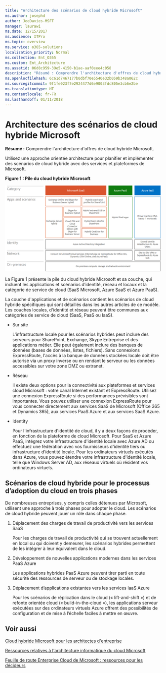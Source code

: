 ```yaml
---
title: "Architecture des scénarios de cloud hybride Microsoft"
ms.author: josephd
author: JoeDavies-MSFT
manager: laurawi
ms.date: 12/15/2017
ms.audience: ITPro
ms.topic: overview
ms.service: o365-solutions
localization_priority: Normal
ms.collection: Ent_O365
ms.custom: Ent_Architecture
ms.assetid: 06d8c959-39e5-4150-b1ae-aaf0eee4c058
description: "Résumé : Comprendre l'architecture d'offres de cloud hybride Microsoft."
ms.openlocfilehash: 6c61d7467177b0dbf70e5540e32b059b348a062c
ms.sourcegitcommit: 9f1fe023f7e2924477d6e9003fdc805e3cb6e2be
ms.translationtype: HT
ms.contentlocale: fr-FR
ms.lasthandoff: 01/11/2018
---
```

# <a name="architecture-of-microsoft-hybrid-cloud-scenarios"></a>Architecture des scénarios de cloud hybride Microsoft

 **Résumé :** Comprendre l'architecture d'offres de cloud hybride Microsoft.
  
Utilisez une approche orientée architecture pour planifier et implémenter des scénarios de cloud hybride avec des services et plateformes de Microsoft.
  
**Figure 1 : Pile du cloud hybride Microsoft**

![Pile du cloud hybride Microsoft](images/Hybrid_Poster/Hybrid_Cloud_Stack.png)
  
La Figure 1 présente la pile du cloud hybride Microsoft et sa couche, qui incluent les applications et scénarios d’identité, réseau et locaux et la catégorie de service de cloud (SaaS Microsoft, Azure SaaS et Azure PaaS).
  
La couche d'applications et de scénarios contient les scénarios de cloud hybride spécifiques qui sont détaillés dans les autres articles de ce modèle. Les couches locales, d'identité et réseau peuvent être communes aux catégories de service de cloud (SaaS, PaaS ou IaaS).
  
- Sur site
    
    L'infrastructure locale pour les scénarios hybrides peut inclure des serveurs pour SharePoint, Exchange, Skype Entreprise et des applications métier. Elle peut également inclure des banques de données (bases de données, listes, fichiers). Sans connexions ExpressRoute, l'accès à la banque de données stockées locale doit être autorisé via un proxy inverse ou en rendant le serveur ou les données accessibles sur votre zone DMZ ou extranet.
    
- Réseau
    
    Il existe deux options pour la connectivité aux plateformes et services cloud Microsoft : votre canal Internet existant et ExpressRoute. Utilisez une connexion ExpressRoute si des performances prévisibles sont importantes. Vous pouvez utiliser une connexion ExpressRoute pour vous connecter directement aux services SaaS de Microsoft (Office 365 et Dynamics 365), aux services PaaS Azure et aux services SaaS Azure.
    
- Identity
    
    Pour l'infrastructure d'identité de cloud, il y a deux façons de procéder, en fonction de la plateforme de cloud Microsoft. Pour SaaS et Azure PaaS, intégrez votre infrastructure d'identité locale avec Azure AD ou effectuez une fédération avec vos fournisseurs d'identité tiers ou infrastructure d'identité locale. Pour les ordinateurs virtuels exécutés dans Azure, vous pouvez étendre votre infrastructure d'identité locale, telle que Windows Server AD, aux réseaux virtuels où résident vos ordinateurs virtuels.
    
## <a name="hybrid-cloud-scenarios-for-the-three-phase-cloud-adoption-process"></a>Scénarios de cloud hybride pour le processus d’adoption du cloud en trois phases

De nombreuses entreprises, y compris celles détenues par Microsoft, utilisent une approche à trois phases pour adopter le cloud. Les scénarios de cloud hybride peuvent jouer un rôle dans chaque phase.
  
1. Déplacement des charges de travail de productivité vers les services SaaS
    
    Pour les charges de travail de productivité qui se trouvent actuellement en local ou qui doivent y demeurer, les scénarios hybrides permettent de les intégrer à leur équivalent dans le cloud.
    
2. Développement de nouvelles applications modernes dans les services PaaS Azure
    
    Les applications hybrides PaaS Azure peuvent tirer parti en toute sécurité des ressources de serveur ou de stockage locales.
    
3. Déplacement d’applications existantes vers les services IaaS Azure
    
    Pour les scénarios de réplication dans le cloud (« lift-and-shift ») et de refonte orientée cloud (« build-in-the-cloud »), les applications serveur exécutées sur des ordinateurs virtuels Azure offrent des possibilités de configuration et de mise à l’échelle faciles à mettre en œuvre.
    
## <a name="see-also"></a>Voir aussi

[Cloud hybride Microsoft pour les architectes d'entreprise](microsoft-hybrid-cloud-for-enterprise-architects.md)
  
[Ressources relatives à l'architecture informatique du cloud Microsoft](microsoft-cloud-it-architecture-resources.md)

[Feuille de route Enterprise Cloud de Microsoft : ressources pour les décideurs]((https://sway.com/FJ2xsyWtkJc2taRD))



